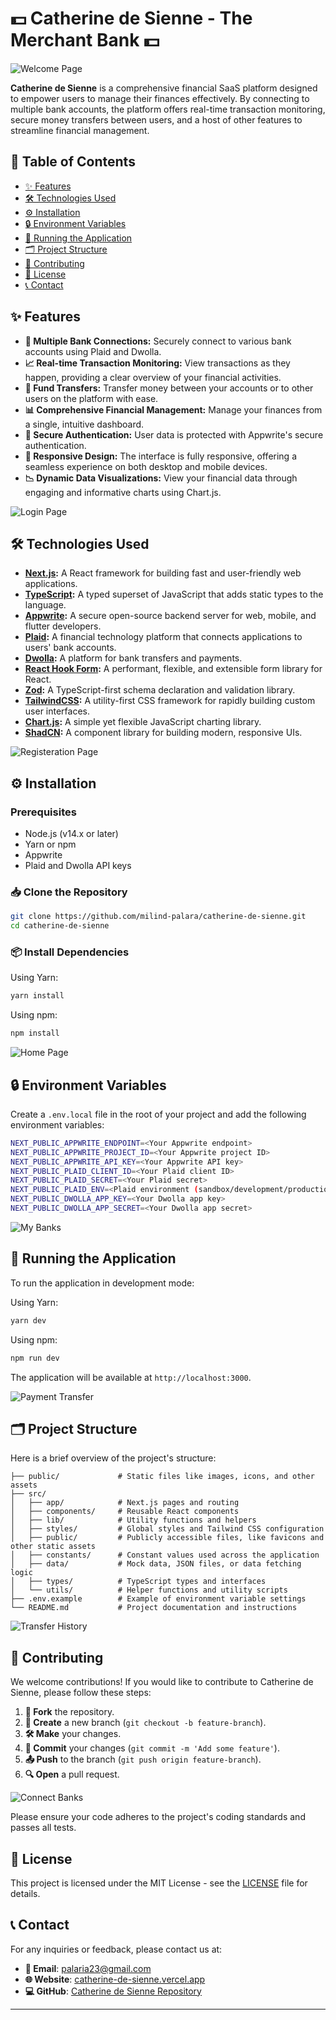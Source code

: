 # 💵 Catherine de Sienne - The Merchant Bank 💵

![Welcome Page](/data/assets/welcome.png)

**Catherine de Sienne** is a comprehensive financial SaaS platform designed to empower users to manage their finances effectively. By connecting to multiple bank accounts, the platform offers real-time transaction monitoring, secure money transfers between users, and a host of other features to streamline financial management.

## 📑 Table of Contents

- [✨ Features](#-features)
- [🛠️ Technologies Used](#-technologies-used)
- [⚙️ Installation](#-installation)
- [🔒 Environment Variables](#-environment-variables)
- [🚀 Running the Application](#-running-the-application)
- [🗂️ Project Structure](#-project-structure)
- [🤝 Contributing](#-contributing)
- [📜 License](#-license)
- [📞 Contact](#-contact)

## ✨ Features

- **🔗 Multiple Bank Connections:** Securely connect to various bank accounts using Plaid and Dwolla.
- **📈 Real-time Transaction Monitoring:** View transactions as they happen, providing a clear overview of your financial activities.
- **💸 Fund Transfers:** Transfer money between your accounts or to other users on the platform with ease.
- **📊 Comprehensive Financial Management:** Manage your finances from a single, intuitive dashboard.
- **🔐 Secure Authentication:** User data is protected with Appwrite's secure authentication.
- **📱 Responsive Design:** The interface is fully responsive, offering a seamless experience on both desktop and mobile devices.
- **📉 Dynamic Data Visualizations:** View your financial data through engaging and informative charts using Chart.js.

![Login Page](/data/assets/login.png)

## 🛠️ Technologies Used

- **[Next.js](https://nextjs.org/):** A React framework for building fast and user-friendly web applications.
- **[TypeScript](https://www.typescriptlang.org/):** A typed superset of JavaScript that adds static types to the language.
- **[Appwrite](https://appwrite.io/):** A secure open-source backend server for web, mobile, and flutter developers.
- **[Plaid](https://plaid.com/):** A financial technology platform that connects applications to users' bank accounts.
- **[Dwolla](https://www.dwolla.com/):** A platform for bank transfers and payments.
- **[React Hook Form](https://react-hook-form.com/):** A performant, flexible, and extensible form library for React.
- **[Zod](https://zod.dev/):** A TypeScript-first schema declaration and validation library.
- **[TailwindCSS](https://tailwindcss.com/):** A utility-first CSS framework for rapidly building custom user interfaces.
- **[Chart.js](https://www.chartjs.org/):** A simple yet flexible JavaScript charting library.
- **[ShadCN](https://shadcn.dev/):** A component library for building modern, responsive UIs.

![Registeration Page](/data/assets/register.png)

## ⚙️ Installation

### Prerequisites

- Node.js (v14.x or later)
- Yarn or npm
- Appwrite
- Plaid and Dwolla API keys

### 📥 Clone the Repository

```bash
git clone https://github.com/milind-palara/catherine-de-sienne.git
cd catherine-de-sienne
```

### 📦 Install Dependencies

Using Yarn:

```bash
yarn install
```

Using npm:

```bash
npm install
```

![Home Page](/data/assets/home.png)

## 🔒 Environment Variables

Create a `.env.local` file in the root of your project and add the following environment variables:

```bash
NEXT_PUBLIC_APPWRITE_ENDPOINT=<Your Appwrite endpoint>
NEXT_PUBLIC_APPWRITE_PROJECT_ID=<Your Appwrite project ID>
NEXT_PUBLIC_APPWRITE_API_KEY=<Your Appwrite API key>
NEXT_PUBLIC_PLAID_CLIENT_ID=<Your Plaid client ID>
NEXT_PUBLIC_PLAID_SECRET=<Your Plaid secret>
NEXT_PUBLIC_PLAID_ENV=<Plaid environment (sandbox/development/production)>
NEXT_PUBLIC_DWOLLA_APP_KEY=<Your Dwolla app key>
NEXT_PUBLIC_DWOLLA_APP_SECRET=<Your Dwolla app secret>
```

![My Banks](/data/assets/banks.png)

## 🚀 Running the Application

To run the application in development mode:

Using Yarn:

```bash
yarn dev
```

Using npm:

```bash
npm run dev
```

The application will be available at `http://localhost:3000`.

![Payment Transfer](/data/assets/transfer.png)

## 🗂️ Project Structure

Here is a brief overview of the project's structure:

```
├── public/             # Static files like images, icons, and other assets
├── src/
│   ├── app/            # Next.js pages and routing
│   ├── components/     # Reusable React components
│   ├── lib/            # Utility functions and helpers
│   ├── styles/         # Global styles and Tailwind CSS configuration
│   ├── public/         # Publicly accessible files, like favicons and other static assets
│   ├── constants/      # Constant values used across the application
│   ├── data/           # Mock data, JSON files, or data fetching logic
│   ├── types/          # TypeScript types and interfaces
│   └── utils/          # Helper functions and utility scripts
├── .env.example        # Example of environment variable settings
└── README.md           # Project documentation and instructions

```

![Transfer History](/data/assets/history.png)

## 🤝 Contributing

We welcome contributions! If you would like to contribute to Catherine de Sienne, please follow these steps:

1. **🍴 Fork** the repository.
2. **🌿 Create** a new branch (`git checkout -b feature-branch`).
3. **🛠️ Make** your changes.
4. **💬 Commit** your changes (`git commit -m 'Add some feature'`).
5. **📤 Push** to the branch (`git push origin feature-branch`).
6. **🔍 Open** a pull request.

![Connect Banks](/data/assets/connect.png)

Please ensure your code adheres to the project's coding standards and passes all tests.

## 📜 License

This project is licensed under the MIT License - see the [LICENSE](LICENSE) file for details.

## 📞 Contact

For any inquiries or feedback, please contact us at:

- **📧 Email**: palaria23@gmail.com
- **🌐 Website**: [catherine-de-sienne.vercel.app](catherine-de-sienne.vercel.app)
- **💻 GitHub**: [Catherine de Sienne Repository](https://github.com/Milind-Palaria/catherine-de-sienne)

---